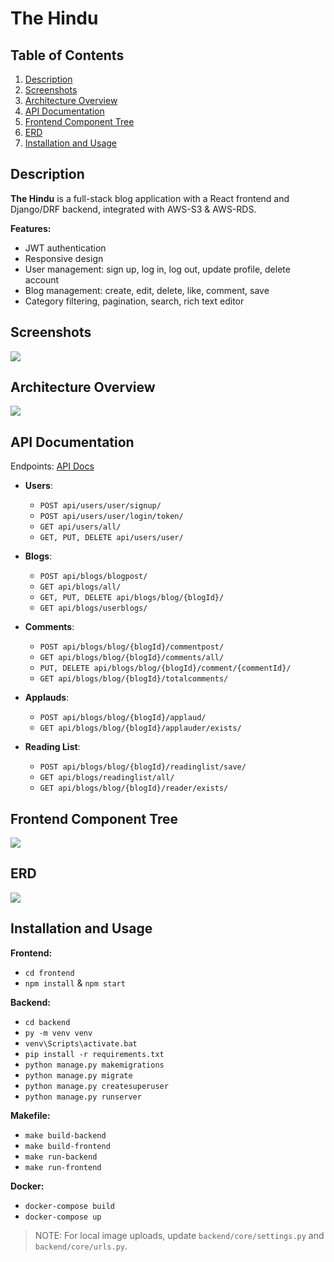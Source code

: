 # The Hindu

## Table of Contents

1. [Description](#description)
2. [Screenshots](#screenshots)
3. [Architecture Overview](#architecture-overview)
4. [API Documentation](#api-documentation)
5. [Frontend Component Tree](#component-tree)
6. [ERD](#erd-vis)
7. [Installation and Usage](#installation-usage)

## Description <a name="description"></a>

**The Hindu** is a full-stack blog application with a React frontend and Django/DRF backend, integrated with AWS-S3 & AWS-RDS.

**Features:**
- JWT authentication
- Responsive design
- User management: sign up, log in, log out, update profile, delete account
- Blog management: create, edit, delete, like, comment, save
- Category filtering, pagination, search, rich text editor

## Screenshots <a name="screenshots"></a>

![](readme-res/screenshots.png)

## Architecture Overview <a name="architecture-overview"></a>

![](readme-res/architecture.png)

## API Documentation <a name="api-documentation"></a>

Endpoints: [API Docs](https://documenter.getpostman.com/view/25138891/2s935oL3mZ)

- **Users**: 
  - `POST api/users/user/signup/`
  - `POST api/users/user/login/token/`
  - `GET api/users/all/`
  - `GET, PUT, DELETE api/users/user/`

- **Blogs**: 
  - `POST api/blogs/blogpost/`
  - `GET api/blogs/all/`
  - `GET, PUT, DELETE api/blogs/blog/{blogId}/`
  - `GET api/blogs/userblogs/`

- **Comments**: 
  - `POST api/blogs/blog/{blogId}/commentpost/`
  - `GET api/blogs/blog/{blogId}/comments/all/`
  - `PUT, DELETE api/blogs/blog/{blogId}/comment/{commentId}/`
  - `GET api/blogs/blog/{blogId}/totalcomments/`

- **Applauds**: 
  - `POST api/blogs/blog/{blogId}/applaud/`
  - `GET api/blogs/blog/{blogId}/applauder/exists/`

- **Reading List**: 
  - `POST api/blogs/blog/{blogId}/readinglist/save/`
  - `GET api/blogs/readinglist/all/`
  - `GET api/blogs/blog/{blogId}/reader/exists/`

## Frontend Component Tree <a name="component-tree"></a>

![](readme-res/component-tree-vis.png)

## ERD <a name="erd-vis"></a>

![](readme-res/erd-vis.png)

## Installation and Usage <a name="installation-usage"></a>

**Frontend:**
- `cd frontend`
- `npm install` & `npm start`

**Backend:**
- `cd backend`
- `py -m venv venv`
- `venv\Scripts\activate.bat`
- `pip install -r requirements.txt`
- `python manage.py makemigrations`
- `python manage.py migrate`
- `python manage.py createsuperuser`
- `python manage.py runserver`

**Makefile:**
- `make build-backend`
- `make build-frontend`
- `make run-backend`
- `make run-frontend`

**Docker:**
- `docker-compose build`
- `docker-compose up`

> NOTE: For local image uploads, update `backend/core/settings.py` and `backend/core/urls.py`.

